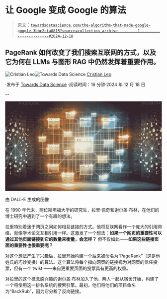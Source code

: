 # 让 Google 变成 Google 的算法

> 原文：[`towardsdatascience.com/the-algorithm-that-made-google-google-3bbc2cfa8815?source=collection_archive---------1-----------------------#2024-12-18`](https://towardsdatascience.com/the-algorithm-that-made-google-google-3bbc2cfa8815?source=collection_archive---------1-----------------------#2024-12-18)

## PageRank 如何改变了我们搜索互联网的方式，以及它为何在 LLMs 与图形 RAG 中仍然发挥着重要作用。

[](https://medium.com/@cristianleo120?source=post_page---byline--3bbc2cfa8815--------------------------------)![Cristian Leo](https://medium.com/@cristianleo120?source=post_page---byline--3bbc2cfa8815--------------------------------)[](https://towardsdatascience.com/?source=post_page---byline--3bbc2cfa8815--------------------------------)![Towards Data Science](https://towardsdatascience.com/?source=post_page---byline--3bbc2cfa8815--------------------------------) [Cristian Leo](https://medium.com/@cristianleo120?source=post_page---byline--3bbc2cfa8815--------------------------------)

·发布于 [Towards Data Science](https://towardsdatascience.com/?source=post_page---byline--3bbc2cfa8815--------------------------------) ·阅读时间：16 分钟·2024 年 12 月 18 日

--

![](img/b9c5d8296fadf79dceaa79c41cdd3643.png)

由 DALL-E 生成的图像

在 1990 年代末，两位斯坦福大学的研究生，拉里·佩奇和谢尔盖·布林，在他们的博士研究中遇到了一个有趣的想法。

拉里特别着迷于网页之间如何相互链接的方式。他将互联网看作一个庞大的引用网络，就像学术论文互相引用一样。这激发了一个想法：**如果一个网页的重要性可以通过其他页面链接到它的数量来衡量，会怎样？** 但不仅如此——**如果这些链接页面的重要性也很重要呢？**

对这个想法产生了兴趣后，拉里开始构建一个后来被命名为“PageRank”（这是他姓氏的巧妙变换）的算法。这个算法将每个指向网页的链接视为对网页的信任投票，但有一个 twist ——来自更重要页面的投票具有更高的权重。

对拉里的这个概念感兴趣的谢尔盖·布林加入了他。两人一起从宿舍开始，构建了一个将使用这一排名系统的搜索引擎。最初，他们将他们的项目命名为“BackRub”，因为它分析了反向链接。
